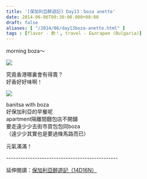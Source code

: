 ```yaml
---
title: '[保加利亞醉遊記] Day13：boza anette'
date: 2014-06-06T09:30:00.000+08:00
draft: false
aliases: [ "/2014/06/day13boza-anette.html" ]
tags : [flavor - 飲！, travel - България (Bulgaria)]
---
```


morning boza～  

[![](https://4.bp.blogspot.com/-NDqXfGsV3TM/XDsmp01phtI/AAAAAAAAFiM/Fr0fD16CUQEiT2t04ghX_ihUWGZnb2p6ACLcBGAs/s640/14157831928_d4476a5820_z.jpg)](https://4.bp.blogspot.com/-NDqXfGsV3TM/XDsmp01phtI/AAAAAAAAFiM/Fr0fD16CUQEiT2t04ghX_ihUWGZnb2p6ACLcBGAs/s1600/14157831928_d4476a5820_z.jpg)

究竟香港哪裏會有得賣？  
好香好好味啊！  

[![](https://2.bp.blogspot.com/-k2ChakMkb5U/XDsmvsflAOI/AAAAAAAAFiQ/_s5jjfwayv8sucfUB5Fb9_gzxM206qOnQCLcBGAs/s640/14344489285_c163a1fcbb_z.jpg)](https://2.bp.blogspot.com/-k2ChakMkb5U/XDsmvsflAOI/AAAAAAAAFiQ/_s5jjfwayv8sucfUB5Fb9_gzxM206qOnQCLcBGAs/s1600/14344489285_c163a1fcbb_z.jpg)

banitsa with boza  
好保加利亞的早餐呢  
apartment隔離間麵包店不開舖  
要走遠少少去街市買包包同boza  
（遠少少其實也是要過條馬路而已）  
  
元氣滿滿！  
  
\-----------------------------------------------  
  
延伸閱讀：[保加利亞醉遊記（14D16N）](http://www.hidie.net/2014/06/14d16n.html)
